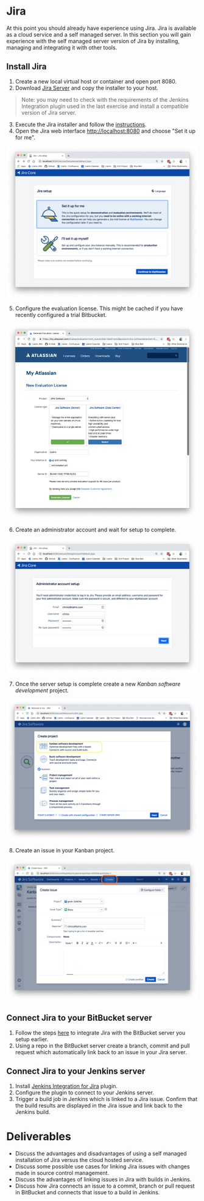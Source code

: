 # Jira

At this point you should already have experience using Jira. Jira is available as a cloud service and a self managed server. In this section you will gain experience with the self managed server version of Jira by installing, managing and integrating it with other tools.

## Install Jira

1. Create a new local virtual host or container and open port 8080.
2. Download [Jira Server](https://www.atlassian.com/software/jira/download) and copy the installer to your host.
> Note: you may need to check with the requirements of the Jenkins Integration plugin used in the last exercise and install a compatible version of Jira server.
3. Execute the Jira installer and follow the [instructions](https://confluence.atlassian.com/display/ALLDOC/Latest+JIRA+installation+documentation).
4. Open the Jira web interface [http://localhost:8080](http://localhost:8080) and choose "Set it up for me".

<center>

   ![](img/jira1.png)

</center>

5. Configure the evaluation license. This might be cached if you have recently configured a trial Bitbucket.

<center>

   ![](img/jira2.png)

</center>

6. Create an administrator account and wait for setup to complete.

<center>

   ![](img/jira3.png)

</center>

7. Once the server setup is complete create a new *Kanban software development* project.

<center>

   ![](img/jira4.png)

</center>

8. Create an issue in your Kanban project.

<center>

   ![](img/jira5.png)

</center>

## Connect Jira to your BitBucket server

1. Follow the steps [here](https://confluence.atlassian.com/bitbucketserver/linking-bitbucket-server-with-jira-776640408.html) to integrate Jira with the BitBucket server you setup earlier.
2. Using a repo in the BitBucket server create a branch, commit and pull request which automatically link back to an issue in your Jira server.

## Connect Jira to your Jenkins server

1. Install [Jenkins Integration for Jira](https://marketplace.atlassian.com/plugins/com.marvelution.jira.plugins.jenkins/server/overview) plugin.
2. Configure the plugin to connect to your Jenkins server.
3. Trigger a build job in Jenkins which is linked to a Jira issue. Confirm that the build results are displayed in the Jira issue and link back to the Jenkins build.


# Deliverables
 - Discuss the advantages and disadvantages of using a self managed installation of Jira versus the cloud hosted service.
 - Discuss some possible use cases for linking Jira issues with changes made in source control management.
 - Discuss the advantages of linking issues in Jira with builds in Jenkins.
 - Discuss how Jira connects an issue to a commit, branch or pull request in BitBucket and connects that issue to a build in Jenkins.
